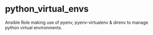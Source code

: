 # python_virtual_envs
Ansible Role making use of pyenv, pyenv-virtualenv &amp; direnv to manage python virtual environments.

